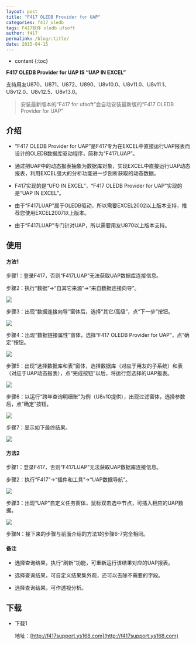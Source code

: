 ```yaml
---
layout: post
title: "F417 OLEDB Provider for UAP"
categories: f417_oledb
tags: F417软件 oledb ufsoft
author: f417
permalink: /blog/:title/
date: 2015-04-15
---
```


* content
{:toc}

**F417 OLEDB Provider for UAP IS “UAP IN EXCEL”**

支持用友U870、U871、U872、U890、U8v10.0、U8v11.0、U8v11.1、U8v12.0、U8v12.5、U8v13.0。


> 安装最新版本的“F417 for ufsoft”会自动安装最新版的“F417 OLEDB Provider for UAP”




## 介绍

- “F417 OLEDB Provider for UAP”是F417专为在EXCEL中直接运行UAP报表而设计的OLEDB数据库驱动程序，简称为“F417LUAP”。

- 通过把UAP中的动态报表抽象为数据库对象，实现EXCEL中直接运行UAP动态报表，利用EXCEL强大的分析功能进一步剖析获取的动态数据。

- F417实现的是“UFO IN EXCEL”，“F417 OLEDB Provider for UAP”实现的是“UAP IN EXCEL”。

- 由于“F417LUAP”属于OLEDB驱动，所以需要EXCEL2002以上版本支持，推荐您使用EXCEL2007以上版本。

- 由于“F417LUAP”专门针对UAP，所以需要用友U870以上版本支持。

## 使用

#### 方法1

步骤1：登录F417，否则“F417LUAP”无法获取UAP数据库连接信息。

步骤2：执行“数据”->“自其它来源”->“来自数据连接向导”。

![](/images/f417_oledb/f417_oledb_uap_1_2.png)


步骤3：出现“数据连接向导”窗体后，选择“其它/高级”，点“下一步”按钮。

![](/images/f417_oledb/f417_oledb_uap_1_3.png)

步骤4：出现“数据链接属性”窗体，选择“F417 OLEDB Provider for UAP”，点“确定”按钮。

![](/images/f417_oledb/f417_oledb_uap_1_4.png)


步骤5：出现“选择数据库和表”窗体，选择数据库（对应于用友的子系统）和表（对应于UAP动态报表），点“完成按钮”以后，将运行您选择的UAP报表。

![](/images/f417_oledb/f417_oledb_uap_1_5.png)


步骤6：以运行“跨年查询明细账”为例（U8v10提供），出现过滤窗体，选择参数后，点“确定”按钮。

![](/images/f417_oledb/f417_oledb_uap_1_6.png)


步骤7：显示如下最终结果。

![](/images/f417_oledb/f417_oledb_uap_1_7.png)


#### 方法2

步骤1：登录F417，否则“F417LUAP”无法获取UAP数据库连接信息。

步骤2：执行“F417”->“插件和工具”->“UAP数据导航”。

![](/images/f417_oledb/f417_oledb_uap_2_2.png)

步骤3：出现“UAP”自定义任务窗体，鼠标双击选中节点，可插入相应的UAP数据。

![](/images/f417_oledb/f417_oledb_uap_2_3.png)

步骤N：接下来的步骤与前面介绍的方法1的步骤6-7完全相同。

#### 备注

- 选择查询结果，执行“刷新”功能，可重新运行该结果对应的UAP报表。

- 选择查询结果，可自定义结果集外观，还可以去除不需要的字段。

- 选择查询结果，可作透视分析。

## 下载

- 下载1

  地址：[http://f417support.ys168.com](http://f417support.ys168.com)
